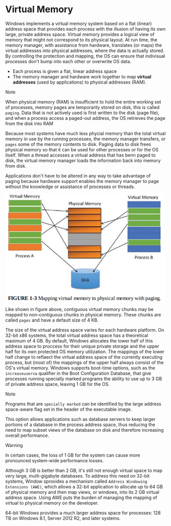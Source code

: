# Virtual Memory

Windows implements a virtual memory system based on a flat (linear) address space that provides each process with the illusion of having its own large, private address space. Virtual memory provides a logical view of memory that might not correspond to its physical layout. At run time, the memory manager, with assistance from hardware, translates (or maps) the virtual addresses into physical addresses, where the data is actually stored. By controlling the protection and mapping, the OS can ensure that indivisual processes don't bump into each other or overwrite OS data.

- Each process is given a flat, linear address space
- The memory manager and hardware work together to map **virtual addresses** (used by applications) to physical addresses (RAM).

> [!NOTE]
> When physical memory (RAM) is insufficient to hold the entire working set of processes, memory pages are temporarily stored on disk, this is called `paging`. Data that is not actively used is first written to the disk (page file), and when a process access a paged-out address, the OS retrieves the page from the disk into RAM

Because most systems have much less phycial memory than the total virtual memory in use by the running processes, the memory manager transfers, or `pages` some of the memory contents to disk. Paging data to disk frees physical memory so that it can be used for other processes or for the OS itself. When a thread accesses a virtual address that has benn paged to disk, the virtual memory manager loads the information back into memory from disk.

Applications don't have to be altered in any way to take advantage of paging because hardware support enables the memory manager to page without the knowledge or assistance of processes or threads.

![](../images/paging.png)

Like shown in figure above, contiguous virtual memory chunks may be mapped to non-contiguous chunks in physical memory. These chunks are called `pages` and have a default size of 4 KB.

The size of the virtual address space varies for each hardware platform. On 32-bit x86 systems, the total virtual address space has a theoretical maximum of 4 GB. By default, Windows allocates the lower half of this address space to proccess for their unique private storage and the upper half for its own protected OS memory utilization. The mappings of the lower half change to reflaect the virtual address space of the currently executing process, but (most of) the mappings of the upper half always consist of the OS's virtual memory. Windows supports boot-time options, such as the `increaseuserva` qualifier in the Boot Configuration Database, that give processes running specially marked programs the ability to use up to 3 GB of private address space, leaving 1 GB for the OS.

> [!NOTE]
> Programs that are `specially marked` can be identified by the large address space-aware flag set in the header of the executable image.

This option allows applications such as database servers to keep larger portions of a database in the process address space, thus reducing the need to map subset views of the database on disk and therefore increasing overall performance.

> [!WARNING]
> In certain cases, the loss of 1 GB for the system can cause more pronounced system-wide performance losses.

Although 3 GB is better than 2 GB, it's still not enough virtual space to map very large, multi-gigabyte databases. To address this need on 32-bit systems, Window sprovides a mechanism called `Address Windowing Extensions (AWE)`, which allows a 32-bit application to allocate up to 64 GB of physical memory and then map views, or windows, into its 2 GB virtual address space. Using AWE puts the burden of managing the mapping of virtual to physical memory on the developer.

64-bit Windows provides a much larger address space for processes: 128 TB on Windows 8.1, Server 2012 R2, and later systems.
